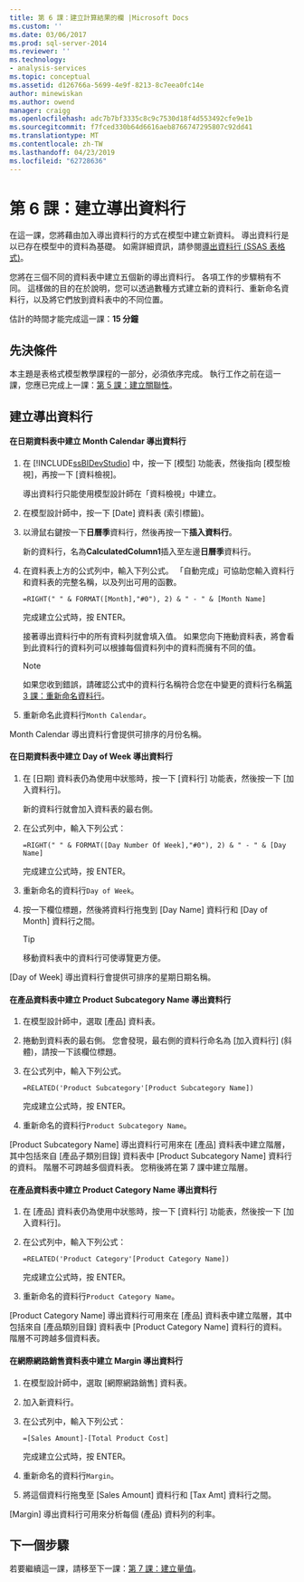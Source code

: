 ```yaml
---
title: 第 6 課：建立計算結果的欄 |Microsoft Docs
ms.custom: ''
ms.date: 03/06/2017
ms.prod: sql-server-2014
ms.reviewer: ''
ms.technology:
- analysis-services
ms.topic: conceptual
ms.assetid: d126766a-5699-4e9f-8213-8c7eea0fc14e
author: minewiskan
ms.author: owend
manager: craigg
ms.openlocfilehash: adc7b7bf3335c8c9c7530d18f4d553492cfe9e1b
ms.sourcegitcommit: f7fced330b64d6616aeb8766747295807c92dd41
ms.translationtype: MT
ms.contentlocale: zh-TW
ms.lasthandoff: 04/23/2019
ms.locfileid: "62728636"
---
```

# <a name="lesson-6-create-calculated-columns"></a>第 6 課：建立導出資料行
  在這一課，您將藉由加入導出資料行的方式在模型中建立新資料。 導出資料行是以已存在模型中的資料為基礎。 如需詳細資訊，請參閱[導出資料行 &#40;SSAS 表格式&#41;](tabular-models/ssas-calculated-columns.md)。  
  
 您將在三個不同的資料表中建立五個新的導出資料行。 各項工作的步驟稍有不同。 這樣做的目的在於說明，您可以透過數種方式建立新的資料行、重新命名資料行，以及將它們放到資料表中的不同位置。  
  
 估計的時間才能完成這一課：**15 分鐘**  
  
## <a name="prerequisites"></a>先決條件  
 本主題是表格式模型教學課程的一部分，必須依序完成。 執行工作之前在這一課，您應已完成上一課：[第 5 課：建立關聯性](lesson-4-create-relationships.md)。  
  
## <a name="create-calculated-columns"></a>建立導出資料行  
  
#### <a name="create-a-month-calendar-calculated-column-in-the-date-table"></a>在日期資料表中建立 Month Calendar 導出資料行  
  
1.  在 [!INCLUDE[ssBIDevStudio](../includes/ssbidevstudio-md.md)] 中，按一下 [模型] 功能表，然後指向 [模型檢視]，再按一下 [資料檢視]。  
  
     導出資料行只能使用模型設計師在「資料檢視」中建立。  
  
2.  在模型設計師中，按一下 [Date] 資料表 (索引標籤)。  
  
3.  以滑鼠右鍵按一下**日曆季**資料行，然後再按一下**插入資料行**。  
  
     新的資料行，名為**CalculatedColumn1**插入至左邊**日曆季**資料行。  
  
4.  在資料表上方的公式列中，輸入下列公式。 「自動完成」可協助您輸入資料行和資料表的完整名稱，以及列出可用的函數。  
  
     `=RIGHT(" " & FORMAT([Month],"#0"), 2) & " - " & [Month Name]`  
  
     完成建立公式時，按 ENTER。  
  
     接著導出資料行中的所有資料列就會填入值。 如果您向下捲動資料表，將會看到此資料行的資料列可以根據每個資料列中的資料而擁有不同的值。  
  
    > [!NOTE]  
    >  如果您收到錯誤，請確認公式中的資料行名稱符合您在中變更的資料行名稱[第 3 課：重新命名資料行](rename-columns.md)。  
  
5.  重新命名此資料行`Month Calendar`。  
  
 Month Calendar 導出資料行會提供可排序的月份名稱。  
  
#### <a name="create-a-day-of-week-calculated-column-in-the-date-table"></a>在日期資料表中建立 Day of Week 導出資料行  
  
1.  在 [日期] 資料表仍為使用中狀態時，按一下 [資料行] 功能表，然後按一下 [加入資料行]。  
  
     新的資料行就會加入資料表的最右側。  
  
2.  在公式列中，輸入下列公式：  
  
     `=RIGHT(" " & FORMAT([Day Number Of Week],"#0"), 2) & " - " & [Day Name]`  
  
     完成建立公式時，按 ENTER。  
  
3.  重新命名的資料行`Day of Week`。  
  
4.  按一下欄位標題，然後將資料行拖曳到 [Day Name] 資料行和 [Day of Month] 資料行之間。  
  
    > [!TIP]  
    >  移動資料表中的資料行可使導覽更方便。  
  
 [Day of Week] 導出資料行會提供可排序的星期日期名稱。  
  
#### <a name="create-a-product-subcategory-name-calculated-column-in-the-product-table"></a>在產品資料表中建立 Product Subcategory Name 導出資料行  
  
1.  在模型設計師中，選取 [產品] 資料表。  
  
2.  捲動到資料表的最右側。 您會發現，最右側的資料行命名為 [加入資料行] (斜體)，請按一下該欄位標題。  
  
3.  在公式列中，輸入下列公式。  
  
     `=RELATED('Product Subcategory'[Product Subcategory Name])`  
  
     完成建立公式時，按 ENTER。  
  
4.  重新命名的資料行`Product Subcategory Name`。  
  
 [Product Subcategory Name] 導出資料行可用來在 [產品] 資料表中建立階層，其中包括來自 [產品子類別目錄] 資料表中 [Product Subcategory Name] 資料行的資料。 階層不可跨越多個資料表。 您稍後將在第 7 課中建立階層。  
  
#### <a name="create-a-product-category-name-calculated-column-in-the-product-table"></a>在產品資料表中建立 Product Category Name 導出資料行  
  
1.  在 [產品] 資料表仍為使用中狀態時，按一下 [資料行] 功能表，然後按一下 [加入資料行]。  
  
2.  在公式列中，輸入下列公式：  
  
     `=RELATED('Product Category'[Product Category Name])`  
  
     完成建立公式時，按 ENTER。  
  
3.  重新命名的資料行`Product Category Name`。  
  
 [Product Category Name] 導出資料行可用來在 [產品] 資料表中建立階層，其中包括來自 [產品類別目錄] 資料表中 [Product Category Name] 資料行的資料。 階層不可跨越多個資料表。  
  
#### <a name="create-a-margin-calculated-column-in-the-internet-sales-table"></a>在網際網路銷售資料表中建立 Margin 導出資料行  
  
1.  在模型設計師中，選取 [網際網路銷售] 資料表。  
  
2.  加入新資料行。  
  
3.  在公式列中，輸入下列公式：  
  
     `=[Sales Amount]-[Total Product Cost]`  
  
     完成建立公式時，按 ENTER。  
  
4.  重新命名的資料行`Margin`。  
  
5.  將這個資料行拖曳至 [Sales Amount] 資料行和 [Tax Amt] 資料行之間。  
  
 [Margin] 導出資料行可用來分析每個 (產品) 資料列的利率。  
  
## <a name="next-step"></a>下一個步驟  
 若要繼續這一課，請移至下一課：[第 7 課：建立量值](lesson-6-create-measures.md)。  
  
  
